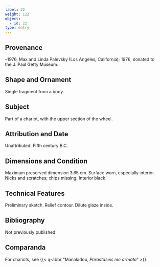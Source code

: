```yaml
---
label: 22
weight: 122
object:
  - id: 22
type: entry
---
```


## Provenance

–1976, Max and Linda Palevsky (Los Angeles, California); 1976, donated to the J. Paul Getty Museum.

## Shape and Ornament

Single fragment from a body.

## Subject

Part of a chariot, with the upper section of the wheel.

## Attribution and Date

Unattributed. Fifth century B.C.

## Dimensions and Condition

Maximum preserved dimension 3.65 cm. Surface worn, especially interior. Nicks and scratches; chips missing. Interior black.

## Technical Features

Preliminary sketch. Relief contour. Dilute glaze inside.

## Bibliography

Not previously published.

## Comparanda

For chariots, see {{< q-abbr "Manakidou, *Parastaseis me armata*" >}}.

